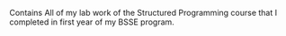 Contains All of my lab work of the Structured Programming course that I completed in first year of my BSSE program.
